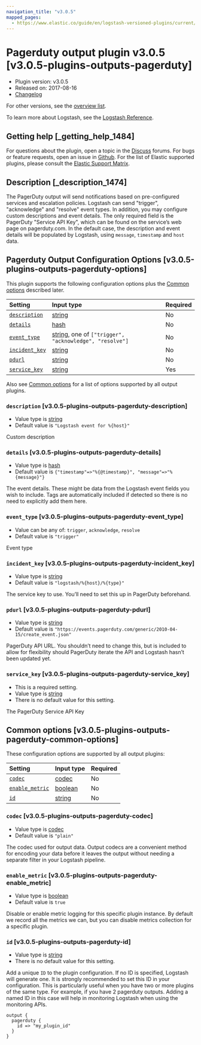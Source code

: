 ```yaml
---
navigation_title: "v3.0.5"
mapped_pages:
  - https://www.elastic.co/guide/en/logstash-versioned-plugins/current/v3.0.5-plugins-outputs-pagerduty.html
---
```


# Pagerduty output plugin v3.0.5 [v3.0.5-plugins-outputs-pagerduty]

* Plugin version: v3.0.5
* Released on: 2017-08-16
* [Changelog](https://github.com/logstash-plugins/logstash-output-pagerduty/blob/v3.0.5/CHANGELOG.md)

For other versions, see the [overview list](output-pagerduty-index.md).

To learn more about Logstash, see the [Logstash Reference](https://www.elastic.co/guide/en/logstash/current/index.html).

## Getting help [_getting_help_1484]

For questions about the plugin, open a topic in the [Discuss](http://discuss.elastic.co) forums. For bugs or feature requests, open an issue in [Github](https://github.com/logstash-plugins/logstash-output-pagerduty). For the list of Elastic supported plugins, please consult the [Elastic Support Matrix](https://www.elastic.co/support/matrix#matrix_logstash_plugins).

## Description [_description_1474]

The PagerDuty output will send notifications based on pre-configured services and escalation policies. Logstash can send "trigger", "acknowledge" and "resolve" event types. In addition, you may configure custom descriptions and event details. The only required field is the PagerDuty "Service API Key", which can be found on the service’s web page on pagerduty.com. In the default case, the description and event details will be populated by Logstash, using `message`, `timestamp` and `host` data.

## Pagerduty Output Configuration Options [v3.0.5-plugins-outputs-pagerduty-options]

This plugin supports the following configuration options plus the [Common options](v3-0-5-plugins-outputs-pagerduty.md#v3.0.5-plugins-outputs-pagerduty-common-options) described later.

| Setting | Input type | Required |
| :- | :- | :- |
| [`description`](v3-0-5-plugins-outputs-pagerduty.md#v3.0.5-plugins-outputs-pagerduty-description) | [string](/lsr/value-types.md#string) | No |
| [`details`](v3-0-5-plugins-outputs-pagerduty.md#v3.0.5-plugins-outputs-pagerduty-details) | [hash](/lsr/value-types.md#hash) | No |
| [`event_type`](v3-0-5-plugins-outputs-pagerduty.md#v3.0.5-plugins-outputs-pagerduty-event_type) | [string](/lsr/value-types.md#string), one of `["trigger", "acknowledge", "resolve"]` | No |
| [`incident_key`](v3-0-5-plugins-outputs-pagerduty.md#v3.0.5-plugins-outputs-pagerduty-incident_key) | [string](/lsr/value-types.md#string) | No |
| [`pdurl`](v3-0-5-plugins-outputs-pagerduty.md#v3.0.5-plugins-outputs-pagerduty-pdurl) | [string](/lsr/value-types.md#string) | No |
| [`service_key`](v3-0-5-plugins-outputs-pagerduty.md#v3.0.5-plugins-outputs-pagerduty-service_key) | [string](/lsr/value-types.md#string) | Yes |

Also see [Common options](v3-0-5-plugins-outputs-pagerduty.md#v3.0.5-plugins-outputs-pagerduty-common-options) for a list of options supported by all output plugins.

### `description` [v3.0.5-plugins-outputs-pagerduty-description]

* Value type is [string](/lsr/value-types.md#string)
* Default value is `"Logstash event for %{host}"`

Custom description

### `details` [v3.0.5-plugins-outputs-pagerduty-details]

* Value type is [hash](/lsr/value-types.md#hash)
* Default value is `{"timestamp"=>"%{@timestamp}", "message"=>"%{message}"}`

The event details. These might be data from the Logstash event fields you wish to include. Tags are automatically included if detected so there is no need to explicitly add them here.

### `event_type` [v3.0.5-plugins-outputs-pagerduty-event_type]

* Value can be any of: `trigger`, `acknowledge`, `resolve`
* Default value is `"trigger"`

Event type

### `incident_key` [v3.0.5-plugins-outputs-pagerduty-incident_key]

* Value type is [string](/lsr/value-types.md#string)
* Default value is `"logstash/%{host}/%{type}"`

The service key to use. You’ll need to set this up in PagerDuty beforehand.

### `pdurl` [v3.0.5-plugins-outputs-pagerduty-pdurl]

* Value type is [string](/lsr/value-types.md#string)
* Default value is `"https://events.pagerduty.com/generic/2010-04-15/create_event.json"`

PagerDuty API URL. You shouldn’t need to change this, but is included to allow for flexibility should PagerDuty iterate the API and Logstash hasn’t been updated yet.

### `service_key` [v3.0.5-plugins-outputs-pagerduty-service_key]

* This is a required setting.
* Value type is [string](/lsr/value-types.md#string)
* There is no default value for this setting.

The PagerDuty Service API Key

## Common options [v3.0.5-plugins-outputs-pagerduty-common-options]

These configuration options are supported by all output plugins:

| Setting | Input type | Required |
| :- | :- | :- |
| [`codec`](v3-0-5-plugins-outputs-pagerduty.md#v3.0.5-plugins-outputs-pagerduty-codec) | [codec](/lsr/value-types.md#codec) | No |
| [`enable_metric`](v3-0-5-plugins-outputs-pagerduty.md#v3.0.5-plugins-outputs-pagerduty-enable_metric) | [boolean](/lsr/value-types.md#boolean) | No |
| [`id`](v3-0-5-plugins-outputs-pagerduty.md#v3.0.5-plugins-outputs-pagerduty-id) | [string](/lsr/value-types.md#string) | No |

### `codec` [v3.0.5-plugins-outputs-pagerduty-codec]

* Value type is [codec](/lsr/value-types.md#codec)
* Default value is `"plain"`

The codec used for output data. Output codecs are a convenient method for encoding your data before it leaves the output without needing a separate filter in your Logstash pipeline.

### `enable_metric` [v3.0.5-plugins-outputs-pagerduty-enable_metric]

* Value type is [boolean](/lsr/value-types.md#boolean)
* Default value is `true`

Disable or enable metric logging for this specific plugin instance. By default we record all the metrics we can, but you can disable metrics collection for a specific plugin.

### `id` [v3.0.5-plugins-outputs-pagerduty-id]

* Value type is [string](/lsr/value-types.md#string)
* There is no default value for this setting.

Add a unique `ID` to the plugin configuration. If no ID is specified, Logstash will generate one. It is strongly recommended to set this ID in your configuration. This is particularly useful when you have two or more plugins of the same type. For example, if you have 2 pagerduty outputs. Adding a named ID in this case will help in monitoring Logstash when using the monitoring APIs.

```
output {
  pagerduty {
    id => "my_plugin_id"
  }
}
```
